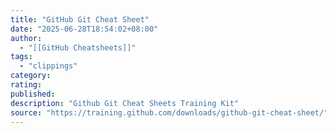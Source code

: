 ```yaml
---
title: "GitHub Git Cheat Sheet"
date: "2025-06-28T18:54:02+08:00"
author:
  - "[[GitHub Cheatsheets]]"
tags:
  - "clippings"
category:
rating:
published:
description: "Github Git Cheat Sheets Training Kit"
source: "https://training.github.com/downloads/github-git-cheat-sheet/"
---
```

